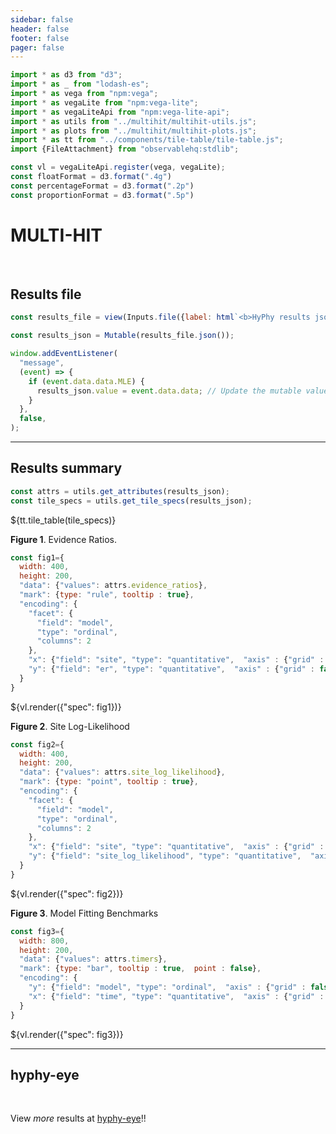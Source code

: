 ```yaml
---
sidebar: false
header: false
footer: false
pager: false
---
```


```js
import * as d3 from "d3";
import * as _ from "lodash-es";
import * as vega from "npm:vega";
import * as vegaLite from "npm:vega-lite";
import * as vegaLiteApi from "npm:vega-lite-api";
import * as utils from "../multihit/multihit-utils.js";
import * as plots from "../multihit/multihit-plots.js";
import * as tt from "../components/tile-table/tile-table.js";
import {FileAttachment} from "observablehq:stdlib";
```

```js
const vl = vegaLiteApi.register(vega, vegaLite);
const floatFormat = d3.format(".4g")
const percentageFormat = d3.format(".2p")
const proportionFormat = d3.format(".5p")
```

# MULTI-HIT
<br>

## Results file

```js
const results_file = view(Inputs.file({label: html`<b>HyPhy results json:</b>`, accept: ".json", required: true}));
```

```js
const results_json = Mutable(results_file.json());
```

```js
window.addEventListener(
  "message",
  (event) => {
    if (event.data.data.MLE) {
      results_json.value = event.data.data; // Update the mutable value
    }
  },
  false,
);
```
<hr>

## Results summary

```js
const attrs = utils.get_attributes(results_json);
const tile_specs = utils.get_tile_specs(results_json);
```

<div>${tt.tile_table(tile_specs)}</div>

**Figure 1**. Evidence Ratios.

```js
const fig1={
  width: 400,
  height: 200,
  "data": {"values": attrs.evidence_ratios},
  "mark": {type: "rule", tooltip : true},
  "encoding": {
    "facet": {
      "field": "model",
      "type": "ordinal",
      "columns": 2
    },
    "x": {"field": "site", "type": "quantitative",  "axis" : {"grid" : false, title : "site"}},
    "y": {"field": "er", "type": "quantitative",  "axis" : {"grid" : false, title : "Evidence Ratio"}},
  }
}
```
<div>${vl.render({"spec": fig1})}</div>

**Figure 2**. Site Log-Likelihood

```js
const fig2={
  width: 400,
  height: 200,
  "data": {"values": attrs.site_log_likelihood},
  "mark": {type: "point", tooltip : true},
  "encoding": {
    "facet": {
      "field": "model",
      "type": "ordinal",
      "columns": 2
    },
    "x": {"field": "site", "type": "quantitative",  "axis" : {"grid" : false, title : "site"}},
    "y": {"field": "site_log_likelihood", "type": "quantitative",  "axis" : {"grid" : false, title : "Site Log-Likelihood"}},
  }
}
```
<div>${vl.render({"spec": fig2})}</div>

**Figure 3**. Model Fitting Benchmarks

```js
const fig3={
  width: 800,
  height: 200,
  "data": {"values": attrs.timers},
  "mark": {type: "bar", tooltip : true,  point : false},
  "encoding": {
    "y": {"field": "model", "type": "ordinal",  "axis" : {"grid" : false, title : "Model"}, "sort": "-x"},
    "x": {"field": "time", "type": "quantitative",  "axis" : {"grid" : false, title : "Time (seconds)"}, "scale" : {"type" :"sqrt"}},
  }
}
```
<div>${vl.render({"spec": fig3})}</div>

<hr>

## hyphy-eye

<br>

View _more_ results at [hyphy-eye](/)!!